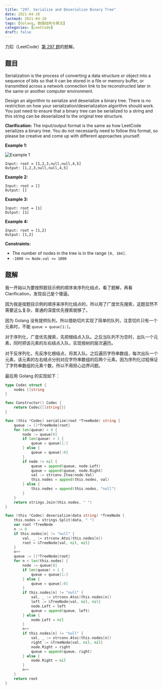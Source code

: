 ```yaml
---
title: "297. Serialize and Deserialize Binary Tree"
date: 2021-04-28
lastmod: 2021-04-28
tags: [Golang, 数据结构与算法]
categories: [LeetCode]
draft: false
---
```


力扣（LeetCode）[第 297 题](https://leetcode-cn.com/problems/serialize-and-deserialize-binary-tree)的题解。

<!--more-->

## 题目

Serialization is the process of converting a data structure or object into a sequence of bits so that it can be stored in a file or memory buffer, or transmitted across a network connection link to be reconstructed later in the same or another computer environment.

Design an algorithm to serialize and deserialize a binary tree. There is no restriction on how your serialization/deserialization algorithm should work. You just need to ensure that a binary tree can be serialized to a string and this string can be deserialized to the original tree structure.

**Clarification:** The input/output format is the same as how LeetCode serializes a binary tree. You do not necessarily need to follow this format, so please be creative and come up with different approaches yourself.

**Example 1:**

![Example 1](/images/leetcode/daily/297-serialize-and-deserialize-binary-tree/serdeser.jpg)

```text
Input: root = [1,2,3,null,null,4,5]
Output: [1,2,3,null,null,4,5]
```

**Example 2:**

```text
Input: root = []
Output: []
```

**Example 3:**

```text
Input: root = [1]
Output: [1]
```

**Example 4:**

```text
Input: root = [1,2]
Output: [1,2]
```

**Constraints:**

- The number of nodes in the tree is in the range `[0, 104]`.
- `-1000 <= Node.val <= 1000`

## 题解

我一开始以为要按照题目示例的顺序来序列化结点，看了题解，再看 Clarification，发现自己是个傻逼。

因为我是按题目示例的顺序来序列化结点的，所以用了广度优先搜索，这题显然不需要这么复杂，普通的深度优先搜索就够了。

因为 Golang 没有提供队列，所以借助切片实现了简单的队列，注意切片只有一个元素时，不能 `queue = queue[1:]`。

对于序列化，广度优先搜索，先把根结点入队。之后当队列不为空时，出队一个元素，同时把该元素的左右结点入队，实现按树的层次遍历。

对于反序列化，先反序化根结点，将其入队。之后遍历字符串数组，每次出队一个元素，该元素的左右结点分别对应字符串数组的后两个元素。因为序列化过程保证了字符串数组的元素个数，所以不用担心边界问题。

最后用 Golang 的实现如下：

```go
type Codec struct {
    nodes []string
}

func Constructor() Codec {
    return Codec{[]string{}}
}

func (this *Codec) serialize(root *TreeNode) string {
    queue := []*TreeNode{root}
    for len(queue) > 0 {
        node := queue[0]
        if len(queue) > 1 {
            queue = queue[1:]
        } else {
            queue = queue[:0]
        }
        if node != nil {
            queue = append(queue, node.Left)
            queue = append(queue, node.Right)
            val := strconv.Itoa(node.Val)
            this.nodes = append(this.nodes, val)
        } else {
            this.nodes = append(this.nodes, "null")
        }
    }
    return strings.Join(this.nodes, " ")
}

func (this *Codec) deserialize(data string) *TreeNode {
    this.nodes = strings.Split(data, " ")
    var root *TreeNode
    n := 0
    if this.nodes[n] != "null" {
        val, _ := strconv.Atoi(this.nodes[n])
        root = &TreeNode{val, nil, nil}
    }
    n++
    queue := []*TreeNode{root}
    for n < len(this.nodes) {
        node := queue[0]
        if len(queue) > 1 {
            queue = queue[1:]
        } else {
            queue = queue[:0]
        }
        if this.nodes[n] != "null" {
            val, _ := strconv.Atoi(this.nodes[n])
            left := &TreeNode{val, nil, nil}
            node.Left = left
            queue = append(queue, left)
        } else {
            node.Left = nil
        }
        n++
        if this.nodes[n] != "null" {
            val, _ := strconv.Atoi(this.nodes[n])
            right := &TreeNode{val, nil, nil}
            node.Right = right
            queue = append(queue, right)
        } else {
            node.Right = nil
        }
        n++
    }
    return root
}
```
